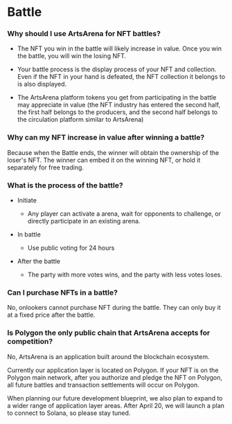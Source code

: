 # Battle


### Why should I use ArtsArena for NFT battles?
- The NFT you win in the battle will likely increase in value. Once you win the battle, you will win the losing NFT.

- Your battle process is the display process of your NFT and collection. Even if the NFT in your hand is defeated, the NFT collection it belongs to is also displayed.

- The ArtsArena platform tokens you get from participating in the battle may appreciate in value (the NFT industry has entered the second half, the first half belongs to the producers, and the second half belongs to the circulation platform similar to ArtsArena)

### Why can my NFT increase in value after winning a battle?
Because when the Battle ends, the winner will obtain the ownership of the loser's NFT. The winner can embed it on the winning NFT, or hold it separately for free trading.

### What is the process of the battle?
- Initiate

  - Any player can activate a arena, wait for opponents to challenge, or directly participate in an existing arena.

- In battle

  - Use public voting for 24 hours

- After the battle

  - The party with more votes wins, and the party with less votes loses.

### Can I purchase NFTs in a battle?
No, onlookers cannot purchase NFT during the battle. They can only buy it at a fixed price after the battle.

### Is Polygon the only public chain that ArtsArena accepts for competition?
No, ArtsArena is an application built around the blockchain ecosystem.

Currently our application layer is located on Polygon. If your NFT is on the Polygon main network, after you authorize and pledge the NFT on Polygon, all future battles and transaction settlements will occur on Polygon.

When planning our future development blueprint, we also plan to expand to a wider range of application layer areas. After April 20, we will launch a plan to connect to Solana, so please stay tuned.